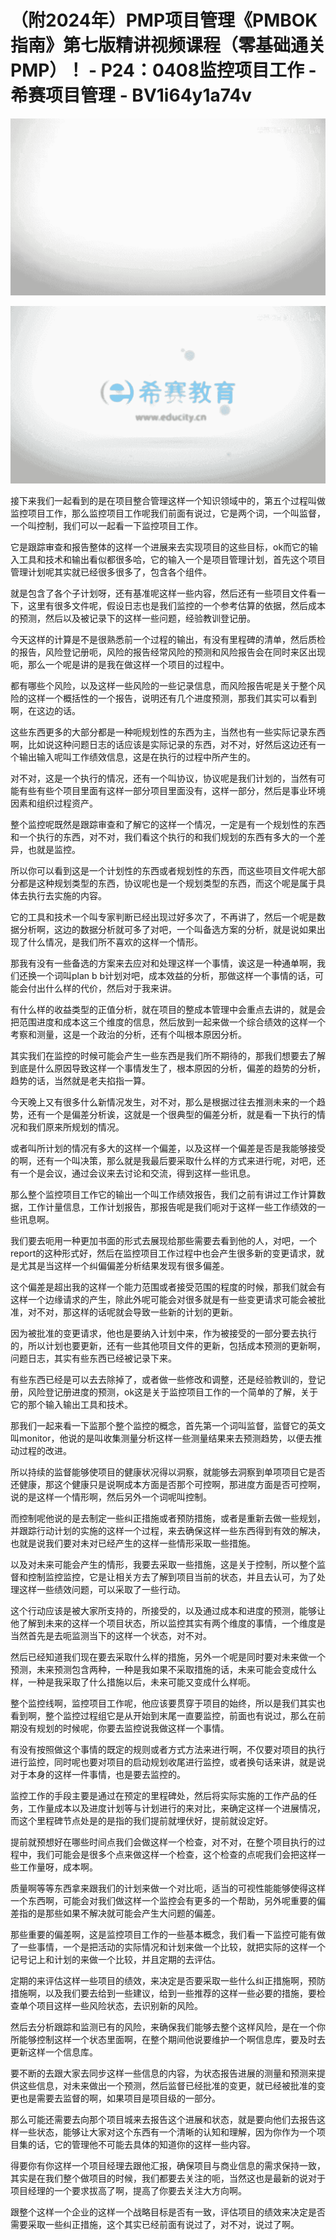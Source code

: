 # （附2024年）PMP项目管理《PMBOK指南》第七版精讲视频课程（零基础通关PMP）！ - P24：0408监控项目工作 - 希赛项目管理 - BV1i64y1a74v

![](img/a26b23e60a0363a483432271558cc656_0.png)

![](img/a26b23e60a0363a483432271558cc656_1.png)

接下来我们一起看到的是在项目整合管理这样一个知识领域中的，第五个过程叫做监控项目工作，那么监控项目工作呢我们前面有说过，它是两个词，一个叫监督，一个叫控制，我们可以一起看一下监控项目工作。

它是跟踪审查和报告整体的这样一个进展来去实现项目的这些目标，ok而它的输入工具和技术和输出看似都很多哈，它的输入一个是项目管理计划，首先这个项目管理计划呢其实就已经很多很多了，包含各个组件。

就是包含了各个子计划呀，还有基准呢这样一些内容，然后还有一些项目文件看一下，这里有很多文件呢，假设日志也是我们监控的一个参考估算的依据，然后成本的预测，然后以及被记录下的这样一些问题，经验教训登记册。

今天这样的计算是不是很熟悉前一个过程的输出，有没有里程碑的清单，然后质检的报告，风险登记册呃，风险的报告经常风险的预测和风险报告会在同时来区出现呃，那么一个呢是讲的是我在做这样一个项目的过程中。

都有哪些个风险，以及这样一些风险的一些记录信息，而风险报告呢是关于整个风险的这样一个概括性的一个报告，说明还有几个进度预测，那我们其实可以看到啊，在这边的话。

这些东西更多的大部分都是一种呃规划性的东西为主，当然也有一些实际记录东西啊，比如说这种问题日志的话应该是实际记录的东西，对不对，好然后这边还有一个输出输入呢叫工作绩效信息，这是在执行的过程中所产生的。

对不对，这是一个执行的情况，还有一个叫协议，协议呢是我们计划的，当然有可能有些有些个项目里面有这样一部分项目里面没有，这样一部分，然后是事业环境因素和组织过程资产。

整个监控呢既然是跟踪审查和了解它的这样一个情况，一定是有一个规划性的东西和一个执行的东西，对不对，我们看这个执行的和我们规划的东西有多大的一个差异，也就是监控。

所以你可以看到这是一个计划性的东西或者规划性的东西，而这些项目文件呢大部分都是这种规划类型的东西，协议呢也是一个规划类型的东西，而这个呢是属于具体去执行去实施的内容。

它的工具和技术一个叫专家判断已经出现过好多次了，不再讲了，然后一个呢是数据分析啊，这边的数据分析就可多了对吧，一个叫备选方案的分析，就是说如果出现了什么情况，是我们所不喜欢的这样一个情形。

那我有没有一些备选的方案来去应对和处理这样一个事情，诶这是一种通单啊，我们还换一个词叫plan b b计划对吧，成本效益的分析，那做这样一个事情的话，可能会付出什么样的代价，然后对于我来讲。

有什么样的收益类型的正值分析，就在项目的整成本管理中会重点去讲的，就是会把范围进度和成本这三个维度的信息，然后放到一起来做一个综合绩效的这样一个考察和测量，这是一个政治的分析，还有个叫根本原因分析。

其实我们在监控的时候可能会产生一些东西是我们所不期待的，那我们想要去了解到底是什么原因导致这样一个事情发生了，根本原因的分析，偏差的趋势的分析，趋势的话，当然就是老夫掐指一算。

今天晚上又有很多什么新情况发生，对不对，那么是根据过往去推测未来的一个趋势，还有一个是偏差分析诶，这就是一个很典型的偏差分析，就是看一下执行的情况和我们原来所规划的情况。

或者叫所计划的情况有多大的这样一个偏差，以及这样一个偏差是否是我能够接受的啊，还有一个叫决策，那么就是我最后要采取什么样的方式来进行呢，对吧，还有一个是会议，通过会议来去讨论和交流，得到这样一些讯息。

那么整个监控项目工作它的输出一个叫工作绩效报告，我们之前有讲过工作计算数据，工作计量信息，工作计划报告，那报告呢是我们呃对于这样一些工作绩效的一些讯息啊。

我们要去呃用一种更加书面的形式去展现给那些需要去看到他的人，对吧，一个report的这种形式好，然后在监控项目工作过程中也会产生很多新的变更请求，就是尤其是当这样一个纠偏偏差分析结果发现有很多偏差。

这个偏差是超出我的这样一个能力范围或者接受范围的程度的时候，那我们就会有这样一个边缘请求的产生，除此外呢可能会对很多就是有一些变更请求可能会被批准，对不对，那这样的话呢就会导致一些新的计划的更新。

因为被批准的变更请求，他也是要纳入计划中来，作为被接受的一部分要去执行的，所以计划也要更新，还有一些其他项目文件的更新，包括成本预测的更新啊，问题日志，其实有些东西已经被记录下来。

有些东西已经是可以去去除掉了，或者做一些修改和调整，还是经验教训的，登记册，风险登记册进度的预测，ok这是关于监控项目工作的一个简单的了解，关于它的那个输入输出工具和技术。

那我们一起来看一下监那个整个监控的概念，首先第一个词叫监督，监督它的英文叫monitor，他说的是叫收集测量分析这样一些测量结果来去预测趋势，以便去推动过程的改进。

所以持续的监督能够使项目的健康状况得以洞察，就能够去洞察到单项项目它是否还健康，那这个健康只是说啊成本方面是否那个可控啊，那进度方面是否可控啊，说的是这样一个情形啊，然后另外一个词呢叫控制。

而控制呢他说的是去制定一些纠正措施或者预防措施，或者是重新去做一些规划，并跟踪行动计划的实施的这样一个过程，来去确保这样一些东西得到有效的解决，也就是说我们要对未对已经产生的这样一些情形采取一些措施。

以及对未来可能会产生的情形，我要去采取一些措施，这是关于控制，所以整个监督和控制监控监控，它是让相关方去了解到项目当前的状态，并且去认可，为了处理这样一些绩效问题，可以采取了一些行动。

这个行动应该是被大家所支持的，所接受的，以及通过成本和进度的预测，能够让他了解到未来的这样一个项目状态，所以监控其实有两个维度的事情，一个维度是当然首先是去呃监测当下的这样一个状态，对不对。

然后已经知道我们现在要去采取什么样的措施，另外一个呢是同时要对未来做一个预测，未来预测包含两种，一种是我如果不采取措施的话，未来可能会变成什么样，一种是我采取了什么措施以后，未来可能又变成什么样呃。

整个监控线啊，监控项目工作呢，他应该要贯穿于项目的始终，所以是我们其实也看到啊，整个监控过程组它是从开始到末尾一直要监控，前面也有说过，那么在前期没有规划的时候呢，你要去监控说我做这样一个事情。

有没有按照做这个事情的既定的规则或者方式方法来进行啊，不仅要对项目的执行进行监控，同时呢也要对项目的启动规划收尾进行监控，或者换句话来讲，就是说对于本身的这样一件事情，也是要去监控的。

监控工作的手段主要是通过在预定的里程碑处，然后将实际实施的工作产品的任务，工作量成本以及进度计划等与计划进行的来对比，来确定这样一个进展情况，而这个里程碑节点处是的是指的我们提前就埋伏好，提前就设定好。

提前就预想好在哪些时间点我们会做这样一个检查，对不对，在整个项目执行的过程中，我们可能会是很多个点来做这样一个检查，这个检查的点呢我们会把这样一些工作量呀，成本啊。

质量啊等等东西拿来跟我们的计划来做一个对比呃，适当的可视性能能够使得这样一个东西啊，可能会对我们做这样一个监控会有更多的一个帮助，另外呢重要的偏差指的是那些如果不解决就可能会产生大问题的偏差。

那些重要的偏差啊，这是监控项目工作的一些基本概念，我们看一下监控可能有做了一些事情，一个是把活动的实际情况和计划来做一个比较，就把实际的这样一个记号记上和计划的来做一个比较，并且定期的去评估。

定期的来评估这样一些项目的绩效，来决定是否要采取一些什么纠正措施啊，预防措施啊，以及我们要去给到一些建议，给到一些推荐的这样一些必要的措施，要检查单个项目这样一些风险状态，去识别新的风险。

然后去分析跟踪和监测已有的风险，来确保我们能够去整个这样风险，是在一个你所能够控制这样一个状态里面啊，在整个期间他说要维护一个啊信息库，要及时去更新这样一个信息库。

要不断的去跟大家去同步这样一些信息的内容，为状态报告进展的测量和预测来提供这些信息，对未来做出一个预测，然后监督已经批准的变更，就已经被批准的变更也是需要去监督的啊，如果项目是项目级的一部分。

那么可能还需要去向那个项目城来去报告这个进展和状态，就是要向他们去报告这样一些状态，能够让大家对这个东西有一个清晰的认知和理解，因为你作为一个项目集的话，它的管理他不可能去具体的知道你的这样一些内容。

得要你有你这样一个项目经理去跟他汇报，确保项目与商业信息的需求保持一致，其实是在我们整个做项目的时候，我们都要去关注的呃，当然这也是最新的说对于项目经理的一个要求拔高了啊，提高了你要去关注大方向啊。

跟整个这样一个企业的这样一个战略目标是否有一致，评估项目的绩效来决定是否需要采取一些纠正措施，这个其实已经前面有说过了，对不对，说过了啊。


